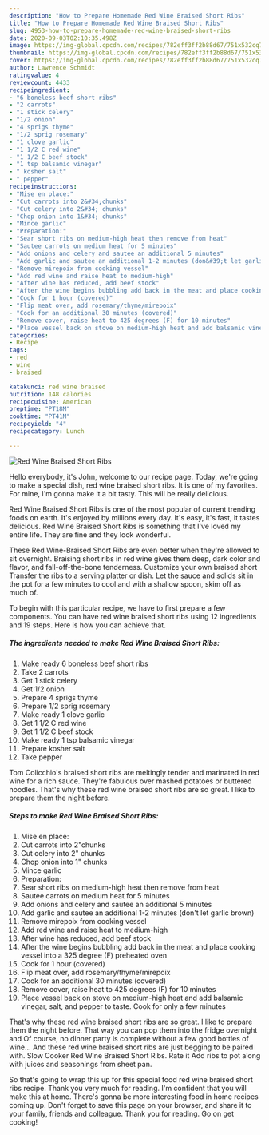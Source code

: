 ```yaml
---
description: "How to Prepare Homemade Red Wine Braised Short Ribs"
title: "How to Prepare Homemade Red Wine Braised Short Ribs"
slug: 4953-how-to-prepare-homemade-red-wine-braised-short-ribs
date: 2020-09-03T02:10:35.498Z
image: https://img-global.cpcdn.com/recipes/782eff3ff2b88d67/751x532cq70/red-wine-braised-short-ribs-recipe-main-photo.jpg
thumbnail: https://img-global.cpcdn.com/recipes/782eff3ff2b88d67/751x532cq70/red-wine-braised-short-ribs-recipe-main-photo.jpg
cover: https://img-global.cpcdn.com/recipes/782eff3ff2b88d67/751x532cq70/red-wine-braised-short-ribs-recipe-main-photo.jpg
author: Lawrence Schmidt
ratingvalue: 4
reviewcount: 4433
recipeingredient:
- "6 boneless beef short ribs"
- "2 carrots"
- "1 stick celery"
- "1/2 onion"
- "4 sprigs thyme"
- "1/2 sprig rosemary"
- "1 clove garlic"
- "1 1/2 C red wine"
- "1 1/2 C beef stock"
- "1 tsp balsamic vinegar"
- " kosher salt"
- " pepper"
recipeinstructions:
- "Mise en place:"
- "Cut carrots into 2&#34;chunks"
- "Cut celery into 2&#34; chunks"
- "Chop onion into 1&#34; chunks"
- "Mince garlic"
- "Preparation:"
- "Sear short ribs on medium-high heat then remove from heat"
- "Sautee carrots on medium heat for 5 minutes"
- "Add onions and celery and sautee an additional 5 minutes"
- "Add garlic and sautee an additional 1-2 minutes (don&#39;t let garlic brown)"
- "Remove mirepoix from cooking vessel"
- "Add red wine and raise heat to medium-high"
- "After wine has reduced, add beef stock"
- "After the wine begins bubbling add back in the meat and place cooking vessel into a 325 degree (F) preheated oven"
- "Cook for 1 hour (covered)"
- "Flip meat over, add rosemary/thyme/mirepoix"
- "Cook for an additional 30 minutes (covered)"
- "Remove cover, raise heat to 425 degrees (F) for 10 minutes"
- "Place vessel back on stove on medium-high heat and add balsamic vinegar, salt, and pepper to taste. Cook for only a few minutes"
categories:
- Recipe
tags:
- red
- wine
- braised

katakunci: red wine braised 
nutrition: 148 calories
recipecuisine: American
preptime: "PT18M"
cooktime: "PT41M"
recipeyield: "4"
recipecategory: Lunch

---
```



![Red Wine Braised Short Ribs](https://img-global.cpcdn.com/recipes/782eff3ff2b88d67/751x532cq70/red-wine-braised-short-ribs-recipe-main-photo.jpg)

Hello everybody, it's John, welcome to our recipe page. Today, we're going to make a special dish, red wine braised short ribs. It is one of my favorites. For mine, I'm gonna make it a bit tasty. This will be really delicious.

Red Wine Braised Short Ribs is one of the most popular of current trending foods on earth. It's enjoyed by millions every day. It's easy, it's fast, it tastes delicious. Red Wine Braised Short Ribs is something that I've loved my entire life. They are fine and they look wonderful.

These Red Wine-Braised Short Ribs are even better when they&#39;re allowed to sit overnight. Braising short ribs in red wine gives them deep, dark color and flavor, and fall-off-the-bone tenderness. Customize your own braised short Transfer the ribs to a serving platter or dish. Let the sauce and solids sit in the pot for a few minutes to cool and with a shallow spoon, skim off as much of.


To begin with this particular recipe, we have to first prepare a few components. You can have red wine braised short ribs using 12 ingredients and 19 steps. Here is how you can achieve that.

<!--inarticleads1-->

##### The ingredients needed to make Red Wine Braised Short Ribs:

1. Make ready 6 boneless beef short ribs
1. Take 2 carrots
1. Get 1 stick celery
1. Get 1/2 onion
1. Prepare 4 sprigs thyme
1. Prepare 1/2 sprig rosemary
1. Make ready 1 clove garlic
1. Get 1 1/2 C red wine
1. Get 1 1/2 C beef stock
1. Make ready 1 tsp balsamic vinegar
1. Prepare  kosher salt
1. Take  pepper


Tom Colicchio&#39;s braised short ribs are meltingly tender and marinated in red wine for a rich sauce. They&#39;re fabulous over mashed potatoes or buttered noodles. That&#39;s why these red wine braised short ribs are so great. I like to prepare them the night before. 

<!--inarticleads2-->

##### Steps to make Red Wine Braised Short Ribs:

1. Mise en place:
1. Cut carrots into 2&#34;chunks
1. Cut celery into 2&#34; chunks
1. Chop onion into 1&#34; chunks
1. Mince garlic
1. Preparation:
1. Sear short ribs on medium-high heat then remove from heat
1. Sautee carrots on medium heat for 5 minutes
1. Add onions and celery and sautee an additional 5 minutes
1. Add garlic and sautee an additional 1-2 minutes (don&#39;t let garlic brown)
1. Remove mirepoix from cooking vessel
1. Add red wine and raise heat to medium-high
1. After wine has reduced, add beef stock
1. After the wine begins bubbling add back in the meat and place cooking vessel into a 325 degree (F) preheated oven
1. Cook for 1 hour (covered)
1. Flip meat over, add rosemary/thyme/mirepoix
1. Cook for an additional 30 minutes (covered)
1. Remove cover, raise heat to 425 degrees (F) for 10 minutes
1. Place vessel back on stove on medium-high heat and add balsamic vinegar, salt, and pepper to taste. Cook for only a few minutes


That&#39;s why these red wine braised short ribs are so great. I like to prepare them the night before. That way you can pop them into the fridge overnight and Of course, no dinner party is complete without a few good bottles of wine… And these red wine braised short ribs are just begging to be paired with. Slow Cooker Red Wine Braised Short Ribs. Rate it Add ribs to pot along with juices and seasonings from sheet pan. 

So that's going to wrap this up for this special food red wine braised short ribs recipe. Thank you very much for reading. I'm confident that you will make this at home. There's gonna be more interesting food in home recipes coming up. Don't forget to save this page on your browser, and share it to your family, friends and colleague. Thank you for reading. Go on get cooking!
